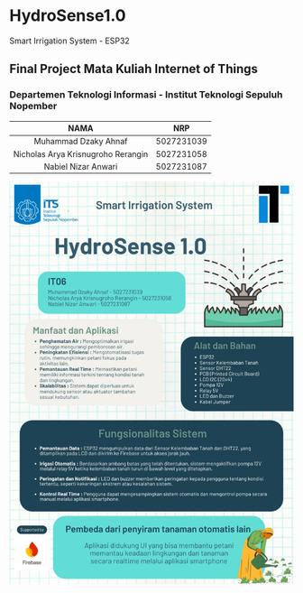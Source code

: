 # HydroSense1.0
Smart Irrigation System - ESP32

## Final Project Mata Kuliah Internet of Things

### Departemen Teknologi Informasi - Institut Teknologi Sepuluh Nopember

| NAMA | NRP |
| :--: | :--: |
| Muhammad Dzaky Ahnaf | 5027231039 |
| Nicholas Arya Krisnugroho Rerangin | 5027231058 |
| Nabiel Nizar Anwari | 5027231087 |

![githu-small](https://github.com/bielnzar/HydroSense-1.0/blob/main/assets/Poster.jpg)